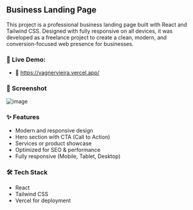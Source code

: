 ## Business Landing Page
This project is a professional business landing page built with React and Tailwind CSS. Designed with fully responsive on all devices, it was developed as a freelance project to create a clean, modern, and conversion-focused web presence for businesses.

### 🚀 Live Demo:
- 🔗 https://vagnervieira.vercel.app/

### 📸 Screenshot
![image](https://github.com/user-attachments/assets/44b6387d-861b-4530-b551-9acdaa6643a7)


### ✨ Features
- Modern and responsive design  
- Hero section with CTA (Call to Action)  
- Services or product showcase  
- Optimized for SEO & performance  
- Fully responsive (Mobile, Tablet, Desktop)

### 🛠️ Tech Stack
- React
- Tailwind CSS
- Vercel for deployment
